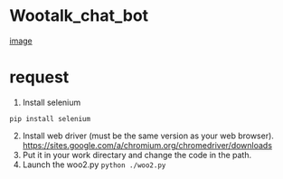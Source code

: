 # Wootalk_chat_bot
[image](https://github.com/Waxpple/Wootalk_chat_bot/blob/main/unknown.png)
# request
1. Install selenium

`pip install selenium`

2. Install web driver (must be the same version as your web browser).
https://sites.google.com/a/chromium.org/chromedriver/downloads
3. Put it in your work directary and change the code in the path.
4. Launch the woo2.py
`python ./woo2.py`
